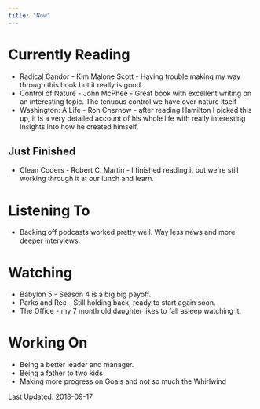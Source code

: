 ```yaml
---
title: "Now"
---
```


# Currently Reading
* Radical Candor - Kim Malone Scott - Having trouble making my way through this book but it really is good.
* Control of Nature - John McPhee - Great book with excellent writing on an interesting topic. The tenuous control we have over nature itself
* Washington: A Life - Ron Chernow - after reading Hamilton I picked this up, it is a very detailed account of his whole life with really interesting insights into how he created himself.

## Just Finished
* Clean Coders - Robert C. Martin - I finished reading it but we're still working through it at our lunch and learn.


# Listening To
* Backing off podcasts worked pretty well. Way less news and more deeper interviews.

# Watching
* Babylon 5 - Season 4 is a big big payoff.
* Parks and Rec - Still holding back, ready to start again soon.
* The Office - my 7 month old daughter likes to fall asleep watching it.

# Working On
* Being a better leader and manager.
* Being a father to two kids
* Making more progress on Goals and not so much the Whirlwind


Last Updated: 2018-09-17